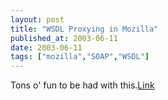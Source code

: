 ```yaml
---
layout: post
title: "WSDL Proxying in Mozilla"
published_at: 2003-06-11
date: 2003-06-11
tags: ["mozilla","SOAP","WSDL"]
---
```


Tons o' fun to be had with this.[Link](http://devedge.netscape.com/viewsource/2003/wsdl/01/)  